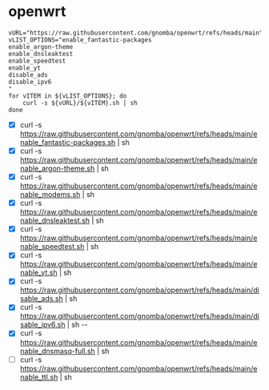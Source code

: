 # openwrt

```
vURL="https://raw.githubusercontent.com/gnomba/openwrt/refs/heads/main"
vLIST_OPTIONS="enable_fantastic-packages
enable_argon-theme
enable_dnsleaktest
enable_speedtest
enable_yt
disable_ads
disable_ipv6
"
for vITEM in ${vLIST_OPTIONS}; do
    curl -s ${vURL}/${vITEM}.sh | sh
done
```
 - [x] curl -s https://raw.githubusercontent.com/gnomba/openwrt/refs/heads/main/enable_fantastic-packages.sh | sh
 - [x] curl -s https://raw.githubusercontent.com/gnomba/openwrt/refs/heads/main/enable_argon-theme.sh | sh
 - [x] curl -s https://raw.githubusercontent.com/gnomba/openwrt/refs/heads/main/enable_modems.sh | sh
 - [x] curl -s https://raw.githubusercontent.com/gnomba/openwrt/refs/heads/main/enable_dnsleaktest.sh | sh
 - [x] curl -s https://raw.githubusercontent.com/gnomba/openwrt/refs/heads/main/enable_speedtest.sh | sh
 - [x] curl -s https://raw.githubusercontent.com/gnomba/openwrt/refs/heads/main/enable_yt.sh | sh
 - [x] curl -s https://raw.githubusercontent.com/gnomba/openwrt/refs/heads/main/disable_ads.sh | sh
 - [x] curl -s https://raw.githubusercontent.com/gnomba/openwrt/refs/heads/main/disable_ipv6.sh | sh
--
 - [x] curl -s https://raw.githubusercontent.com/gnomba/openwrt/refs/heads/main/enable_dnsmasq-full.sh | sh
 - [ ] curl -s https://raw.githubusercontent.com/gnomba/openwrt/refs/heads/main/enable_ttl.sh | sh